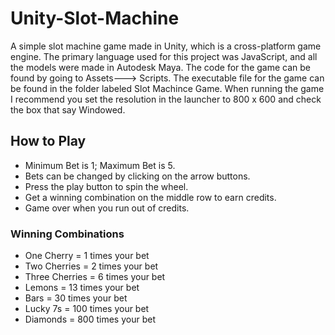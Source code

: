 # Unity-Slot-Machine

A simple slot machine game made in Unity, which is a cross-platform game engine.
The primary language used for this project was JavaScript, and
all the models were made in Autodesk Maya.
The code for the game can be found by going to Assets---> Scripts.
The executable file for the game can be found in the folder labeled Slot Machince Game.
When running the game I recommend you set the resolution in the launcher to 800 x 600 and check the box that say Windowed.

## How to Play

* Minimum Bet is 1; Maximum Bet is 5.
* Bets can be changed by clicking on the arrow buttons.
* Press the play button to spin the wheel.
* Get a winning combination on the middle row to earn credits.
* Game over when you run out of credits.

### Winning Combinations
* One Cherry = 1 times your bet
* Two Cherries = 2 times your bet
* Three Cherries = 6 times your bet
* Lemons = 13 times your bet
* Bars = 30 times your bet
* Lucky 7s = 100 times your bet
* Diamonds = 800 times your bet
